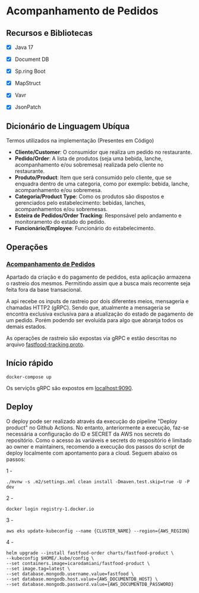 # Acompanhamento de Pedidos

## Recursos e Bibliotecas
- [x] Java 17
- [x] Document DB
- [x] Sp.ring Boot
- [x] MapStruct
- [x] Vavr
- [x] JsonPatch


## Dicionário de Linguagem Ubíqua

Termos utilizados na implementação (Presentes em Código)

- **Cliente/Customer**: O consumidor que realiza um pedido no restaurante.
- **Pedido/Order**: A lista de produtos (seja uma bebida, lanche, acompanhamento e/ou sobremesa) realizada pelo cliente no restaurante.
- **Produto/Product**: Item que será consumido pelo cliente, que se enquadra dentro de uma categoria, como por exemplo: bebida, lanche, acompanhamento e/ou sobremesa.
- **Categoria/Product Type**: Como os produtos são dispostos e gerenciados pelo estabelecimento: bebidas, lanches, acompanhamentos e/ou sobremesas.
- **Esteira de Pedidos/Order Tracking**: Responsável pelo andamento e monitoramento do estado do pedido.
- **Funcionário/Employee**: Funcionário do estabelecimento.

## Operações

### [Acompanhamento de Pedidos]([BillingController.java](fastfood-api%2Fsrc%2Fmain%2Fjava%2Fio%2Ffiap%2Ffastfood%2Fdriver%2Fcontroller%2Fbilling%2FBillingController.java))
Apartado da criação e do pagamento de pedidos, esta aplicação armazena o rastreio dos mesmos. Permitindo assim que a busca mais recorrente seja feita fora da base transacional.

A api recebe os inputs de rastreio por dois diferentes meios, mensageria e chamadas HTTP2 (gRPC). Sendo que, atualmente a mensageria se encontra exclusiva exclusiva para a atualização do estado de pagamento de um pedido. 
Porém podendo ser evoluída para algo que abranja todos os demais estados. 

As operações de rastreio são expostas via gRPC e estão descritas no arquivo [fastfood-tracking.proto](fastfood-tracking-api%2Fsrc%2Fmain%2Fproto%2Ffastfood-tracking.proto).

## Início rápido

```shell 
docker-compose up
```
Os serviçõs gRPC são expostos em [localhost:9090](http://localhost:9090).

## Deploy

O deploy pode ser realizado através da execução do pipeline "Deploy product" no Github Actions.
No entanto, anteriormente a execução, faz-se necessária a configuração do ID e SECRET da AWS nos secrets do repositório.
Como o acesso às variáveis e secrets do respositório é limitado ao owner e maintainers, recomendo a execução dos passos do script de deploy localmente com apontamento para a cloud.
Seguem abaixo os passos:

1 -
```
./mvnw -s .m2/settings.xml clean install -Dmaven.test.skip=true -U -P dev
```
2 -
```
docker login registry-1.docker.io
```
3 -
```
aws eks update-kubeconfig --name {CLUSTER_NAME} --region={AWS_REGION}
```
4 -
```
helm upgrade --install fastfood-order charts/fastfood-product \
--kubeconfig $HOME/.kube/config \
--set containers.image=icarodamiani/fastfood-product \
--set image.tag=latest \
--set database.mongodb.username.value=fastfood \
--set database.mongodb.host.value={AWS_DOCUMENTDB_HOST} \
--set database.mongodb.password.value={AWS_DOCUMENTDB_PASSWORD}
```